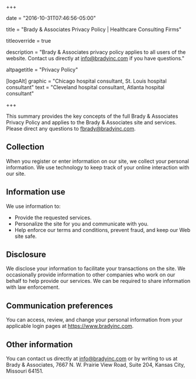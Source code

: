+++

date = "2016-10-31T07:46:56-05:00"

title = "Brady & Associates Privacy Policy | Healthcare Consulting Firms"

titleoverride = true

description = "Brady & Associates privacy policy applies to all users of the website. Contact us directly at info@bradyinc.com if you have questions."

altpagetitle = "Privacy Policy"

[logoAlt]
  graphic = "Chicago hospital consultant, St. Louis hospital consultant"
  text = "Cleveland hospital consultant, Atlanta hospital consultant"

+++

This summary provides the key concepts of the full Brady &amp; Associates Privacy Policy and applies to the Brady &amp; Associates site and services. Please direct any questions to <a href="mailto:fbrady@bradyinc.com">fbrady@bradyinc.com</a>.

## Collection

When you register or enter information on our site, we collect your personal information. We use technology to keep track of your online interaction with our site.

## Information use

We use information to:

* Provide the requested services.  
* Personalize the site for you and communicate with you.  
* Help enforce our terms and conditions, prevent fraud, and keep our Web site safe.

## Disclosure

We disclose your information to facilitate your transactions on the site. We occasionally provide information to other companies who work on our behalf to help provide our services. We can be required to share information with law enforcement.

## Communication preferences

You can access, review, and change your personal information from your applicable login pages at <a href="/">https://www.bradyinc.com</a>.

## Other information

You can contact us directly at <a href="mailto:info@bradyinc.com">info@bradyinc.com</a> or by writing to us at Brady &amp; Associates, 7667 N. W. Prairie View Road, Suite 204, Kansas City, Missouri 64151.
